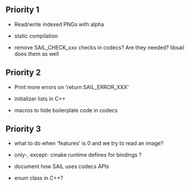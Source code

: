 ## Priority 1

- Read/write indexed PNGs with alpha

- static compilation

- remove SAIL_CHECK_xxx checks in codecs? Are they needed? libsail does them as well

## Priority 2

- Print more errors on 'return SAIL_ERROR_XXX'

- initializer lists in C++

- macros to hide boilerplate code in codecs

## Priority 3

- what to do when 'features' is 0 and we try to read an image?

- only-, except- cmake runtime defines for bindings ?

- document how SAIL uses codecs APIs

- enum class in C++?

